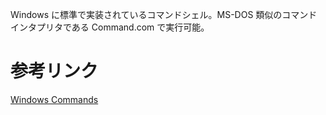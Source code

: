 Windows に標準で実装されているコマンドシェル。MS-DOS 類似のコマンドインタプリタである Command.com で実行可能。

<!--
誤記：
マイクロソフトが開発した、ディスク管理を主な機能としたPC向けのOSの一つ。
1980年代に普及した。
現在でもWindowsのコマンドプロンプトで実行できる。(できないですよ！)
--->
# 参考リンク
[Windows Commands](https://docs.microsoft.com/en-us/windows-server/administration/windows-commands/windows-commands)